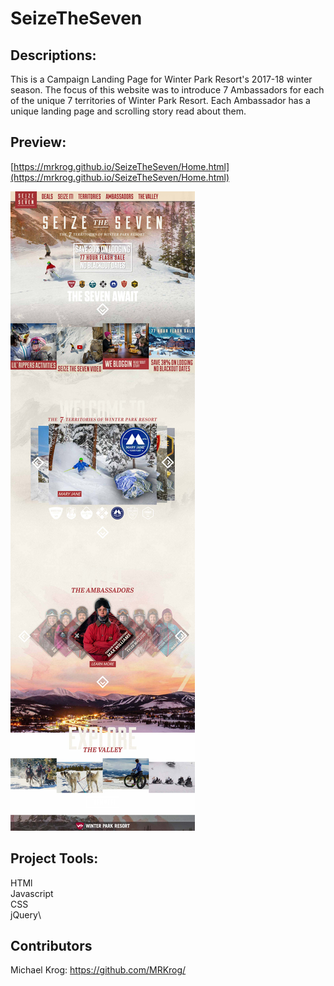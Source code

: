 # SeizeTheSeven

## Descriptions:

This is a Campaign Landing Page for Winter Park Resort's 2017-18 winter season. The focus of this website was to introduce 7 Ambassadors for each of the unique 7 territories of Winter Park Resort. Each Ambassador has a unique landing page and scrolling story read about them.

## Preview:

[https://mrkrog.github.io/SeizeTheSeven/Home.html](https://mrkrog.github.io/SeizeTheSeven/Home.html)

<img src="/images/SeizeTheSeven_Home.jpg" alt="SeizeTheSeven">

## Project Tools:
HTMl\
Javascript\
CSS\
jQuery\

## Contributors
Michael Krog: https://github.com/MRKrog/

